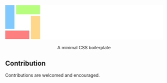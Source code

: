 <div align="center">
    <img src="./assets/log.svg">
    <p>A minimal CSS boilerplate</p>
</div>

## Contribution

Contributions are welcomed and encouraged.
